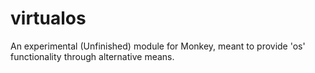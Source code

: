 # virtualos
An experimental (Unfinished) module for Monkey, meant to provide 'os' functionality through alternative means.
